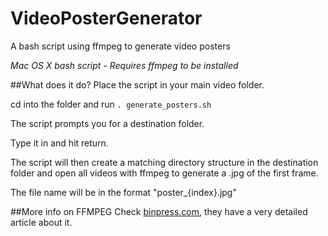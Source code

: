 # VideoPosterGenerator
A bash script using ffmpeg to generate video posters

*Mac OS X bash script - Requires ffmpeg to be installed*

##What does it do?
Place the script in your main video folder.

cd into the folder and run `. generate_posters.sh`

The script prompts you for a destination folder.

Type it in and hit return.

The script will then create a matching directory structure in the destination folder and open all videos with ffmpeg to generate a .jpg of the first frame.

The file name will be in the format "poster_{index}.jpg"

##More info on FFMPEG
Check [binpress.com](https://www.binpress.com/tutorial/how-to-generate-video-previews-with-ffmpeg/138), they have a very detailed article about it.
